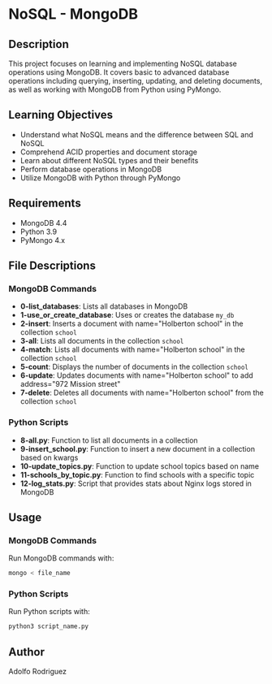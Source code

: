 # NoSQL - MongoDB

## Description
This project focuses on learning and implementing NoSQL database operations using MongoDB. It covers basic to advanced database operations including querying, inserting, updating, and deleting documents, as well as working with MongoDB from Python using PyMongo.

## Learning Objectives
- Understand what NoSQL means and the difference between SQL and NoSQL
- Comprehend ACID properties and document storage
- Learn about different NoSQL types and their benefits
- Perform database operations in MongoDB
- Utilize MongoDB with Python through PyMongo

## Requirements
- MongoDB 4.4
- Python 3.9
- PyMongo 4.x

## File Descriptions

### MongoDB Commands
- **0-list_databases**: Lists all databases in MongoDB
- **1-use_or_create_database**: Uses or creates the database `my_db`
- **2-insert**: Inserts a document with name="Holberton school" in the collection `school`
- **3-all**: Lists all documents in the collection `school`
- **4-match**: Lists all documents with name="Holberton school" in the collection `school`
- **5-count**: Displays the number of documents in the collection `school`
- **6-update**: Updates documents with name="Holberton school" to add address="972 Mission street"
- **7-delete**: Deletes all documents with name="Holberton school" from the collection `school`

### Python Scripts
- **8-all.py**: Function to list all documents in a collection
- **9-insert_school.py**: Function to insert a new document in a collection based on kwargs
- **10-update_topics.py**: Function to update school topics based on name
- **11-schools_by_topic.py**: Function to find schools with a specific topic
- **12-log_stats.py**: Script that provides stats about Nginx logs stored in MongoDB

## Usage
### MongoDB Commands
Run MongoDB commands with:
```bash
mongo < file_name
```

### Python Scripts
Run Python scripts with:
```bash
python3 script_name.py
```

## Author
Adolfo Rodriguez